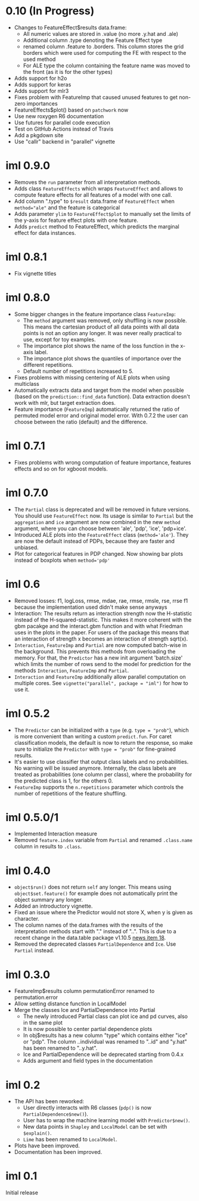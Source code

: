 # 0.10 (In Progress)

- Changes to FeatureEffect\$results data.frame:
  - All numeric values are stored in .value (no more .y.hat and .ale)
  - Additional column .type denoting the Feature Effect type
  - renamed column .feature to .borders. This column stores the grid borders which were used for computing the FE with respect to the used method
  - For ALE type the column containing the feature name was moved to the front (as it is for the other types)
- Adds support for h2o
- Adds support for keras
- Adds support for mlr3
- Fixes problem with FeatureImp that caused unused features to get non-zero importances
- FeatureEffects\$plot() based on `patchwork` now
- Use new roxygen R6 documentation
- Use futures for parallel code execution
- Test on GitHub Actions instead of Travis
- Add a pkgdown site
- Use "callr" backend in "parallel" vignette

# iml 0.9.0

- Removes the `run` parameter from all interpretation methods.
- Adds class `FeatureEffects` which wraps `FeatureEffect` and allows to compute feature effects for all features of a model with one call.
- Add column ".type" to `$result` data.frame of `FeatureEffect` when `method="ale"` and the feature is categorical
- Adds parameter `ylim` to `FeatureEffect$plot` to manually set the limits of the y-axis for feature effect plots with one feature.
- Adds `predict` method to FeatureEffect, which predicts the marginal effect for data instances.

# iml 0.8.1

- Fix vignette titles

# iml 0.8.0

- Some bigger changes in the feature importance class `FeatureImp`:
  - The `method` argument was removed, only shuffling is now possible. This means the cartesian product of all data points with all data points is not an option any longer. It was never really practical to use, except for toy examples.
  - The importance plot shows the name of the loss function in the x-axis label.
  - The importance plot shows the quantiles of importance over the different repetitions.
  - Default number of repetitions increased to 5.
- Fixes problems with missing centering of ALE plots when using multiclass
- Automatically extracts data and target from the model when possible (based on the `prediction::find_data` function). Data extraction doesn't work with mlr, but target extraction does.
- Feature importance (`FeatureImp`) automatically returned the ratio of permuted model error and original model error. With 0.7.2 the user can choose between the ratio (default) and the difference.

# iml 0.7.1

- Fixes problems with wrong computation of feature importance, features effects and so on for xgboost models.

# iml 0.7.0

- The `Partial` class is deprecated and will be removed in future versions. You should use `FeatureEffect` now. Its usage is similar to `Partial` but the `aggregation` and `ice` argument are now combined in the new `method` argument, where you can choose between 'ale', 'pdp', 'ice', 'pdp+ice'.
- Introduced ALE plots into the `FeatureEffect` class (`method='ale'`). They are now the default instead of PDPs, because they are faster and unbiased.
- Plot for categorical features in PDP changed. Now showing bar plots instead of boxplots when `method='pdp'`

# iml 0.6

- Removed losses: f1, logLoss, rmse, mdae, rae, rmse, rmsle, rse, rrse
  f1 because the implementation used didn't make sense anyways
- Interaction: The results return as interaction strength now the H-statistic instead of the H-squared-statistic.
  This makes it more coherent with the gbm pacakge and the interact.gbm function and with what Friedman uses in the plots in the paper.
  For users of the package this means that an interaction of strength x becomes an interaction of strength sqrt(x).
- `Interaction`, `FeatureImp` and `Partial` are now computed batch-wise in the background. This prevents this methods from overloading the memory. For that, the `Predictor` has a new init argument 'batch.size' which limits the number of rows send to the model for prediction for the methods `Interaction`, `FeatureImp` and `Partial`.
- `Interaction` and `FeatureImp` additionally allow parallel computation on multiple cores. See `vignette("parallel", package = "iml")` for how to use it.

# iml 0.5.2

- The `Predictor` can be initialized with a `type` (e.g. `type = "prob"`), which is more convenient than writing a custom `predict.fun`. For caret classification models, the default is now to return the response, so make sure to initialize the `Predictor` with `type = "prob"` for fine-grained results.
- It's easier to use classifier that output class labels and no probabilities. No warning will be issued anymore. Internally, the class labels are treated as probabilities (one column per class), where the probability for the predicted class is 1, for the others 0.
- `FeatureImp` supports the `n.repetitions` parameter which controls the number of repetitions of the feature shuffling.

# iml 0.5.0/1

- Implemented Interaction measure
- Removed `feature.index` variable from `Partial` and renamed `.class.name` column in results to `.class`.

# iml 0.4.0

- `object$run()` does not return `self` any longer. This means using `object$set.feature()` for example does not automatically print the object summary any longer.
- Added an introductory vignette.
- Fixed an issue where the Predictor would not store X, when y is given as character.
- The column names of the data.frames with the results of the interpretation methods start with "." instead of "..". This is due to a recent change in the data.table package v1.10.5 [news item 18](https://github.com/Rdatatable/data.table/blob/master/NEWS.md).
- Removed the deprecated classes `PartialDependence` and `Ice`. Use `Partial` instead.

# iml 0.3.0

- FeatureImp\$results column permutationError renamed to permutation.error
- Allow setting distance function in LocalModel
- Merge the classes Ice and PartialDependence into Partial
  - The newly introduced Partial class can plot ice and pd curves, also in the same plot
  - It is now possible to center partial dependence plots
  - In obj\$results has a new column "type" which contains either "ice" or "pdp". The column ..individual was renamed to "..id" and "y.hat" has been renamed to "..y.hat".
  - Ice and PartialDependence will be deprecated starting from 0.4.x
  - Adds argument and field types in the documentation

# iml 0.2

- The API has been reworked:
  - User directly interacts with R6 classes (`pdp()` is now `PartialDependence$new()`).
  - User has to wrap the machine learning model with `Predictor$new()`.
  - New data points in `Shapley` and `LocalModel` can be set with `$explain()`.
  - `Lime` has been renamed to `LocalModel`.
- Plots have been improved.
- Documentation has been improved.

# iml 0.1

Initial release
